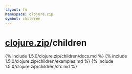 ```yaml
---
layout: fn
namespace: clojure.zip
symbol: children
---
```


# [clojure.zip](../)/children

{% include 1.5.0/clojure.zip/children/docs.md %}
{% include 1.5.0/clojure.zip/children/examples.md %}
{% include 1.5.0/clojure.zip/children/src.md %}

